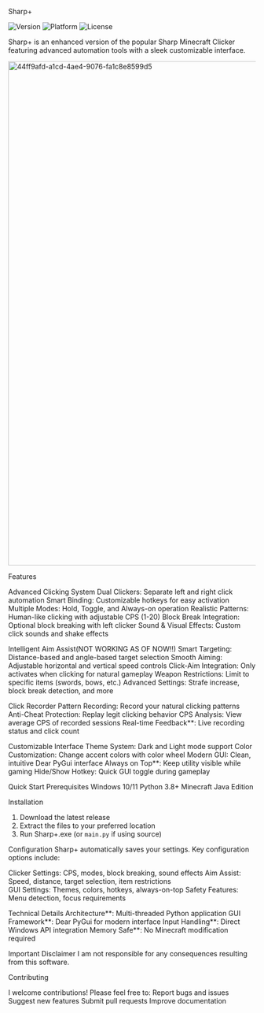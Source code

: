 Sharp+

![Version](https://img.shields.io/badge/version-0.75-blue.svg)
![Platform](https://img.shields.io/badge/platform-Windows-lightgrey.svg)
![License](https://img.shields.io/badge/license-MIT-green.svg)

Sharp+ is an enhanced version of the popular Sharp Minecraft Clicker featuring advanced automation tools with a sleek customizable interface.


<img width="1024" height="1024" alt="44ff9afd-a1cd-4ae4-9076-fa1c8e8599d5" src="https://github.com/user-attachments/assets/6bd10800-5ac3-4d75-b36f-c17c32566b82" />




Features

Advanced Clicking System
Dual Clickers: Separate left and right click automation
Smart Binding: Customizable hotkeys for easy activation
Multiple Modes: Hold, Toggle, and Always-on operation
Realistic Patterns: Human-like clicking with adjustable CPS (1-20)
Block Break Integration: Optional block breaking with left clicker
Sound & Visual Effects: Custom click sounds and shake effects

Intelligent Aim Assist(NOT WORKING AS OF NOW!!)
Smart Targeting: Distance-based and angle-based target selection
Smooth Aiming: Adjustable horizontal and vertical speed controls
Click-Aim Integration: Only activates when clicking for natural gameplay
Weapon Restrictions: Limit to specific items (swords, bows, etc.)
Advanced Settings: Strafe increase, block break detection, and more

Click Recorder
Pattern Recording: Record your natural clicking patterns
Anti-Cheat Protection: Replay legit clicking behavior
CPS Analysis: View average CPS of recorded sessions
Real-time Feedback**: Live recording status and click count

Customizable Interface
Theme System: Dark and Light mode support
Color Customization: Change accent colors with color wheel
Modern GUI: Clean, intuitive Dear PyGui interface
Always on Top**: Keep utility visible while gaming
Hide/Show Hotkey: Quick GUI toggle during gameplay

Quick Start
Prerequisites
Windows 10/11
Python 3.8+
Minecraft Java Edition

Installation
1. Download the latest release
2. Extract the files to your preferred location
3. Run Sharp+.exe (or `main.py` if using source)



Configuration
Sharp+ automatically saves your settings. Key configuration options include:

Clicker Settings: CPS, modes, block breaking, sound effects
Aim Assist: Speed, distance, target selection, item restrictions  
GUI Settings: Themes, colors, hotkeys, always-on-top
Safety Features: Menu detection, focus requirements

Technical Details
Architecture**: Multi-threaded Python application
GUI Framework**: Dear PyGui for modern interface
Input Handling**: Direct Windows API integration
Memory Safe**: No Minecraft modification required

Important Disclaimer
I am not responsible for any consequences resulting from this software.

Contributing

I welcome contributions! Please feel free to:
Report bugs and issues
Suggest new features
Submit pull requests
Improve documentation



